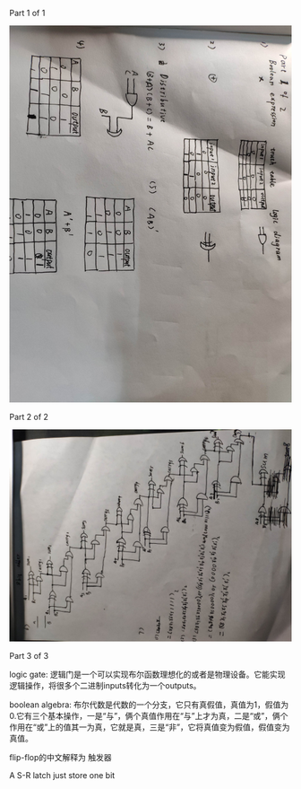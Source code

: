 Part 1 of 1

![](images\homework2.jpg)

Part 2 of 2

![](images\homework.jpg)

Part 3 of 3

logic gate: 逻辑门是一个可以实现布尔函数理想化的或者是物理设备。它能实现逻辑操作，将很多个二进制inputs转化为一个outputs。

boolean algebra: 布尔代数是代数的一个分支，它只有真假值，真值为1，假值为0.它有三个基本操作，一是“与”，俩个真值作用在“与”上才为真，二是“或”，俩个作用在“或”上的值其一为真，它就是真，三是“非”，它将真值变为假值，假值变为真值。

flip-flop的中文解释为 触发器

A S-R latch just store one bit